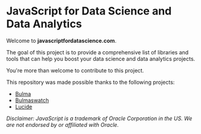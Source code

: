 # JavaScript for Data Science and Data Analytics

Welcome to **javascriptfordatascience.com**.

The goal of this project is to provide a comprehensive list of libraries and tools that can help you boost your data science and data analytics projects.

You're more than welcome to contribute to this project.

This repository was made possible thanks to the following projects:

*  [Bulma](https://bulma.io/)
*  [Bulmaswatch](https://jenil.github.io/bulmaswatch/)
*  [Lucide](https://lucide.dev/)

*Disclaimer: JavaScript is a trademark of Oracle Corporation in the US. We are not endorsed by or affiliated with Oracle.*
